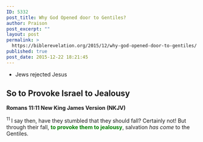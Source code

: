 ```yaml
---
ID: 5332
post_title: Why God Opened door to Gentiles?
author: Praison
post_excerpt: ""
layout: post
permalink: >
  https://biblerevelation.org/2015/12/why-god-opened-door-to-gentiles/
published: true
post_date: 2015-12-22 18:21:45
---
```

<ul>
	<li>Jews rejected Jesus</li>
</ul>
<h2><strong>So to Provoke Israel to Jealousy </strong></h2>
<strong><span class="passage-display-bcv">Romans 11:11
</span><span class="passage-display-version">New King James Version (NKJV)</span></strong>

<span class="text Rom-11-11"><sup class="versenum">11 </sup>I say then, have they stumbled that they should fall? Certainly not! But through their fall, <span style="color: #008000;"><strong>to provoke them to jealousy</strong></span>, salvation <i>has come</i> to the Gentiles.</span>